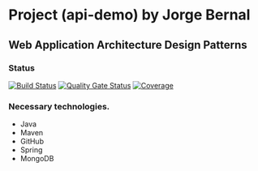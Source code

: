 # Project (api-demo) by Jorge Bernal
## Web Application Architecture Design Patterns
### Status
[![Build Status](https://travis-ci.com/jorge-bernal/api-demo.svg?branch=develop)](https://travis-ci.com/jorge-bernal/api-demo)
[![Quality Gate Status](https://sonarcloud.io/api/project_badges/measure?project=me.jorgebernal%3Aapi-demo&metric=alert_status)](https://sonarcloud.io/dashboard?id=me.jorgebernal%3Aapi-demo)
[![Coverage](https://sonarcloud.io/api/project_badges/measure?project=me.jorgebernal%3Aapi-demo&metric=coverage)](https://sonarcloud.io/dashboard?id=me.jorgebernal%3Aapi-demo)
### Necessary technologies. 
* Java
* Maven
* GitHub
* Spring
* MongoDB